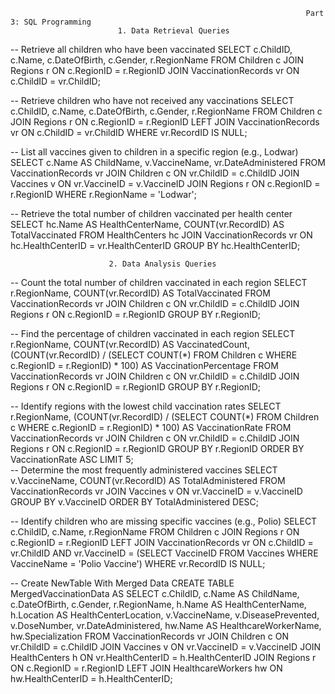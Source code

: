 
                                                                      Part 3: SQL Programming
                            1. Data Retrieval Queries

--  Retrieve all children who have been vaccinated
SELECT c.ChildID, c.Name, c.DateOfBirth, c.Gender, r.RegionName
FROM Children c
JOIN Regions r ON c.RegionID = r.RegionID
JOIN VaccinationRecords vr ON c.ChildID = vr.ChildID;

-- Retrieve children who have not received any vaccinations
SELECT c.ChildID, c.Name, c.DateOfBirth, c.Gender, r.RegionName
FROM Children c
JOIN Regions r ON c.RegionID = r.RegionID
LEFT JOIN VaccinationRecords vr ON c.ChildID = vr.ChildID
WHERE vr.RecordID IS NULL;

-- List all vaccines given to children in a specific region (e.g., Lodwar)
SELECT c.Name AS ChildName, v.VaccineName, vr.DateAdministered
FROM VaccinationRecords vr
JOIN Children c ON vr.ChildID = c.ChildID
JOIN Vaccines v ON vr.VaccineID = v.VaccineID
JOIN Regions r ON c.RegionID = r.RegionID
WHERE r.RegionName = 'Lodwar';

-- Retrieve the total number of children vaccinated per health center
SELECT hc.Name AS HealthCenterName, COUNT(vr.RecordID) AS TotalVaccinated
FROM HealthCenters hc
JOIN VaccinationRecords vr ON hc.HealthCenterID = vr.HealthCenterID
GROUP BY hc.HealthCenterID;

                          2. Data Analysis Queries
-- Count the total number of children vaccinated in each region
SELECT r.RegionName, COUNT(vr.RecordID) AS TotalVaccinated
FROM VaccinationRecords vr
JOIN Children c ON vr.ChildID = c.ChildID
JOIN Regions r ON c.RegionID = r.RegionID
GROUP BY r.RegionID;

-- Find the percentage of children vaccinated in each region
SELECT r.RegionName, 
       COUNT(vr.RecordID) AS VaccinatedCount, 
       (COUNT(vr.RecordID) / (SELECT COUNT(*) FROM Children c WHERE c.RegionID = r.RegionID) * 100) AS VaccinationPercentage
FROM VaccinationRecords vr
JOIN Children c ON vr.ChildID = c.ChildID
JOIN Regions r ON c.RegionID = r.RegionID
GROUP BY r.RegionID;

-- Identify regions with the lowest child vaccination rates
SELECT r.RegionName, 
       (COUNT(vr.RecordID) / (SELECT COUNT(*) FROM Children c WHERE c.RegionID = r.RegionID) * 100) AS VaccinationRate
FROM VaccinationRecords vr
JOIN Children c ON vr.ChildID = c.ChildID
JOIN Regions r ON c.RegionID = r.RegionID
GROUP BY r.RegionID
ORDER BY VaccinationRate ASC
LIMIT 5;  
-- Determine the most frequently administered vaccines
SELECT v.VaccineName, COUNT(vr.RecordID) AS TotalAdministered
FROM VaccinationRecords vr
JOIN Vaccines v ON vr.VaccineID = v.VaccineID
GROUP BY v.VaccineID
ORDER BY TotalAdministered DESC;

-- Identify children who are missing specific vaccines (e.g., Polio)
SELECT c.ChildID, c.Name, r.RegionName
FROM Children c
JOIN Regions r ON c.RegionID = r.RegionID
LEFT JOIN VaccinationRecords vr ON c.ChildID = vr.ChildID AND vr.VaccineID = (SELECT VaccineID FROM Vaccines WHERE VaccineName = 'Polio Vaccine')
WHERE vr.RecordID IS NULL;

-- Create NewTable With Merged Data 
CREATE TABLE MergedVaccinationData AS
SELECT 
    c.ChildID,
    c.Name AS ChildName,
    c.DateOfBirth,
    c.Gender,
    r.RegionName,
    h.Name AS HealthCenterName,
    h.Location AS HealthCenterLocation,
    v.VaccineName,
    v.DiseasePrevented,
    v.DoseNumber,
    vr.DateAdministered,
    hw.Name AS HealthcareWorkerName,
    hw.Specialization
FROM 
    VaccinationRecords vr
JOIN 
    Children c ON vr.ChildID = c.ChildID
JOIN 
    Vaccines v ON vr.VaccineID = v.VaccineID
JOIN 
    HealthCenters h ON vr.HealthCenterID = h.HealthCenterID
JOIN 
    Regions r ON c.RegionID = r.RegionID
LEFT JOIN 
    HealthcareWorkers hw ON hw.HealthCenterID = h.HealthCenterID;













